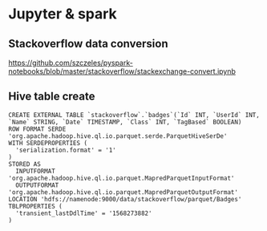 # Jupyter & spark

## Stackoverflow data conversion

https://github.com/szczeles/pyspark-notebooks/blob/master/stackoverflow/stackexchange-convert.ipynb


## Hive table create

```
CREATE EXTERNAL TABLE `stackoverflow`.`badges`(`Id` INT, `UserId` INT, `Name` STRING, `Date` TIMESTAMP, `Class` INT, `TagBased` BOOLEAN)
ROW FORMAT SERDE 'org.apache.hadoop.hive.ql.io.parquet.serde.ParquetHiveSerDe'
WITH SERDEPROPERTIES (
  'serialization.format' = '1'
)
STORED AS
  INPUTFORMAT 'org.apache.hadoop.hive.ql.io.parquet.MapredParquetInputFormat'
  OUTPUTFORMAT 'org.apache.hadoop.hive.ql.io.parquet.MapredParquetOutputFormat'
LOCATION 'hdfs://namenode:9000/data/stackoverflow/parquet/Badges'
TBLPROPERTIES (
  'transient_lastDdlTime' = '1568273882'
)
```
